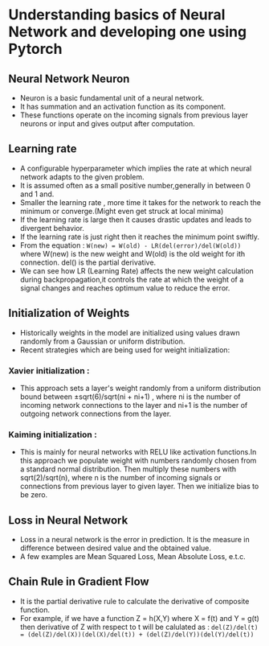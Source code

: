 # Understanding basics of Neural Network and developing one using Pytorch

## Neural Network Neuron
- Neuron is a basic fundamental unit of a neural network.
- It has summation and an activation function as its component.
- These functions operate on the incoming signals from previous layer neurons or input and gives output after computation.

## Learning rate
- A configurable hyperparameter which implies the rate at which neural network adapts to the given problem.
- It is assumed often as a small positive number,generally in between 0 and 1 and.
- Smaller the learning rate , more time it takes for the network to reach the minimum or converge.(Might even get struck at local minima)
- If the learning rate is large then it causes drastic updates and leads to divergent behavior.
- If the learning rate is just right then it reaches the minimum point swiftly.
- From the equation : 
```W(new) = W(old) - LR(del(error)/del(W(old))```
where W(new) is the new weight and W(old) is the old weight for ith connection. del() is the  partial derivative.
- We can see how LR (Learning Rate) affects the new weight calculation during backpropagation,it controls the rate at which the weight of a signal changes and reaches optimum value to reduce the error.

## Initialization of Weights
- Historically weights in the model are initialized using values drawn randomly from a Gaussian or uniform distribution.
- Recent strategies which are being used for weight initialization:
### Xavier initialization : 
- This approach sets a layer's weight randomly from a uniform distribution bound between ±sqrt(6)/sqrt(ni + ni+1) , where ni is the number of incoming network connections to the layer and ni+1 is the number of outgoing network connections from the layer. 
### Kaiming initialization : 
- This is mainly for neural networks with RELU like activation functions.In this approach we populate weight with numbers randomly chosen from a standard normal distribution. Then multiply these numbers with sqrt(2)/sqrt(n), where n is the number of incoming signals or connections from previous layer to given layer. Then we initialize bias to be zero.
 
## Loss in Neural Network
- Loss in a neural network is the error in prediction. It is the measure in difference between desired value and the obtained value.
- A few examples are Mean Squared Loss, Mean Absolute Loss, e.t.c.

## Chain Rule in Gradient Flow
- It is the partial derivative rule to calculate the derivative of composite function.
- For example, if we have a function Z = h(X,Y) where X = f(t) and Y = g(t) then derivative of Z with respect to t will be calulated as :
```del(Z)/del(t) = (del(Z)/del(X))(del(X)/del(t)) + (del(Z)/del(Y))(del(Y)/del(t))```
